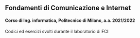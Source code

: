 ## Fondamenti di Comunicazione e Internet
#### Corso di Ing. informatica, Politecnico di Milano, a.a. 2021/2022 
Codici ed esercizi svolti durante il laboratorio di FCI
